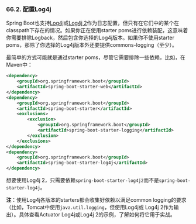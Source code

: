 ### 66.2. 配置Log4j

Spring Boot也支持[Log4j](http://logging.apache.org/log4j/1.2)或[Log4j 2](http://logging.apache.org/log4j/2.x)作为日志配置，但只有在它们中的某个在classpath下存在的情况。如果你正在使用starter poms进行依赖装配，这意味着你需要排除Logback，然后包含你选择的Log4j版本。如果你不使用starter poms，那除了你选择的Log4j版本外还要提供commons-logging（至少）。

最简单的方式可能就是通过starter poms，尽管它需要排除一些依赖，比如，在Maven中：
```xml
<dependency>
    <groupId>org.springframework.boot</groupId>
    <artifactId>spring-boot-starter-web</artifactId>
</dependency>
<dependency>
    <groupId>org.springframework.boot</groupId>
    <artifactId>spring-boot-starter</artifactId>
    <exclusions>
        <exclusion>
            <groupId>org.springframework.boot</groupId>
            <artifactId>spring-boot-starter-logging</artifactId>
        </exclusion>
    </exclusions>
</dependency>
<dependency>
    <groupId>org.springframework.boot</groupId>
    <artifactId>spring-boot-starter-log4j</artifactId>
</dependency>
```
想要使用Log4j 2，只需要依赖`spring-boot-starter-log4j2`而不是`spring-boot-starter-log4j`。

**注**：使用Log4j各版本的starters都会收集好依赖以满足common logging的要求（比如，Tomcat中使用`java.util.logging`，但使用Log4j或 Log4j 2作为输出）。具体查看Actuator Log4j或Log4j 2的示例，了解如何将它用于实战。
